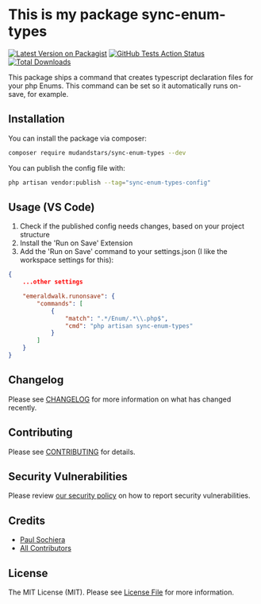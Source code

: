 # This is my package sync-enum-types

[![Latest Version on Packagist](https://img.shields.io/packagist/v/mudandstars/sync-enum-types.svg?style=flat-square)](https://packagist.org/packages/mudandstars/sync-enum-types)
[![GitHub Tests Action Status](https://img.shields.io/github/actions/workflow/status/mudandstars/sync-enum-types/run-tests.yml?branch=main&label=tests&style=flat-square)](https://github.com/mudandstars/sync-enum-types/actions?query=workflow%3Arun-tests+branch%3Amain)
[![Total Downloads](https://img.shields.io/packagist/dt/mudandstars/sync-enum-types.svg?style=flat-square)](https://packagist.org/packages/mudandstars/sync-enum-types)

This package ships a command that creates typescript declaration files for your php Enums.
This command can be set so it automatically runs on-save, for example.

## Installation

You can install the package via composer:

```bash
composer require mudandstars/sync-enum-types --dev
```

You can publish the config file with:

```bash
php artisan vendor:publish --tag="sync-enum-types-config"
```

## Usage (VS Code)

1. Check if the published config needs changes, based on your project structure
2. Install the 'Run on Save' Extension
3. Add the 'Run on Save' command to your settings.json (I like the workspace settings for this):

```json
{
	...other settings

	"emeraldwalk.runonsave": {
		"commands": [
			{
				"match": ".*/Enum/.*\\.php$",
				"cmd": "php artisan sync-enum-types"
			}
		]
	}
}
```

## Changelog

Please see [CHANGELOG](CHANGELOG.md) for more information on what has changed recently.

## Contributing

Please see [CONTRIBUTING](CONTRIBUTING.md) for details.

## Security Vulnerabilities

Please review [our security policy](../../security/policy) on how to report security vulnerabilities.

## Credits

-   [Paul Sochiera](https://github.com/mudandstars)
-   [All Contributors](../../contributors)

## License

The MIT License (MIT). Please see [License File](LICENSE.md) for more information.
